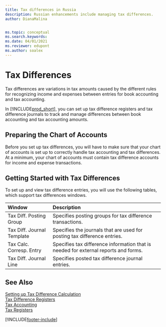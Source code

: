 ```yaml
---
title: Tax differences in Russia
description: Russian enhancements include managing tax differences.
author: DianaMalina


ms.topic: conceptual
ms.search.keywords:
ms.date: 04/01/2021
ms.reviewer: edupont
ms.author: soalex
---
```


# Tax Differences

Tax differences are variations in tax amounts caused by the different rules for recognizing income and expenses between entries for book accounting and tax accounting. 

In [!INCLUDE[prod_short](../../includes/prod_short.md)], you can set up tax difference registers and tax difference journals to track and manage differences between book accounting and tax accounting amounts.

## Preparing the Chart of Accounts

Before you set up tax differences, you will have to make sure that your chart of accounts is set up to correctly handle tax accounting and tax differences. At a minimum, your chart of accounts must contain tax difference accounts for income and expense transactions.

## Getting Started with Tax Differences 

To set up and view tax difference entries, you will use the following tables, which support tax differences windows.

| Window                     | Description                                                  |
| :------------------------- | :----------------------------------------------------------- |
| Tax Diff. Posting Group    | Specifies posting groups for tax difference transactions.    |
| Tax Diff. Journal Template | Specifies the journals that are used for posting tax difference entries. |
| Tax Calc. Corresp. Entry   | Specifies tax difference information that is needed for external reports and forms. |
| Tax Diff. Journal Line     | Specifies posted tax difference journal entries.             |

## See Also

[Setting up Tax Difference Calculation](Setting-up-Tax-Difference-Calculation.md)  
[Tax Difference Registers](Tax-Difference-Registers.md)  
[Tax Accounting](Tax-Accounting.md)  
[Tax Registers](Tax-Registers.md)  


[!INCLUDE[footer-include](../../includes/footer-banner.md)]